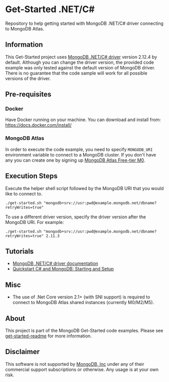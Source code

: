 # Get-Started .NET/C#

Repository to help getting started with MongoDB .NET/C# driver connecting to MongoDB Atlas.

## Information

This Get-Started project uses [MongoDB .NET/C# driver](http://mongodb.github.io/mongo-csharp-driver/) version 2.12.4 by default. Although you can change the driver version, the provided code example was only tested against the default version of MongoDB driver. There is no guarantee that the code sample will work for all possible versions of the driver.

## Pre-requisites 

### Docker 

Have Docker running on your machine. You can download and install from: https://docs.docker.com/install/

### MongoDB Atlas

In order to execute the code example, you need to specify `MONGODB_URI` environment variable to connect to a MongoDB cluster. If you don't have any you can create one by signing up [MongoDB Atlas Free-tier M0](https://docs.atlas.mongodb.com/getting-started/). 

##  Execution Steps 

Execute the helper shell script followed by the MongoDB URI that you would like to connect to. 
```
./get-started.sh "mongodb+srv://usr:pwd@example.mongodb.net/dbname?retryWrites=true"
```

To use a different driver version, specify the driver version after the MongoDB URI. For example:
```
./get-started.sh "mongodb+srv://usr:pwd@example.mongodb.net/dbname?retryWrites=true" 2.11.3
```

## Tutorials

* [MongoDB .NET/C# driver documentation](https://docs.mongodb.com/drivers/csharp/)
* [Quickstart C# and MongoDB: Starting and Setup](https://www.mongodb.com/blog/post/quick-start-c-sharp-and-mongodb-starting-and-setup)

## Misc

* The use of .Net Core version 2.1+ (with SNI support) is required to connect to MongoDB Atlas shared instances (currently M0/M2/M5).

## About 

This project is part of the MongoDB Get-Started code examples. Please see [get-started-readme](https://github.com/mongodb-developer/get-started-readme) for more information. 

## Disclaimer

This software is not supported by [MongoDB, Inc](https://www.mongodb.com)
under any of their commercial support subscriptions or otherwise. Any usage is at your own risk.
